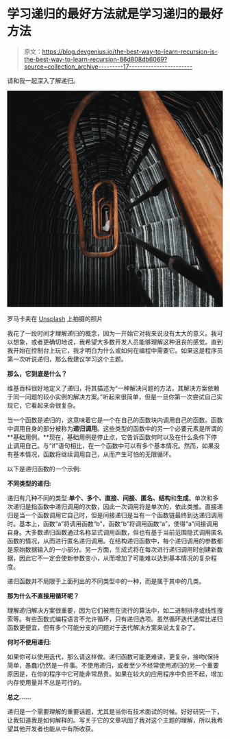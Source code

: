 # 学习递归的最好方法就是学习递归的最好方法

> 原文：<https://blog.devgenius.io/the-best-way-to-learn-recursion-is-the-best-way-to-learn-recursion-86d808db6069?source=collection_archive---------17----------------------->

请和我一起深入了解递归。

![](img/a1dfe5371b8481305be737c56f9de117.png)

罗马卡夫在 [Unsplash](/s/photos/loop?utm_source=unsplash&utm_medium=referral&utm_content=creditCopyText) 上拍摄的照片

我花了一段时间才理解递归的概念，因为一开始它对我来说没有太大的意义。我可以想象，或者更确切地说，我希望大多数开发人员能够理解这种沮丧的感觉。直到我开始在控制台上玩它，我才明白为什么或如何在编程中需要它。如果这是程序员第一次听说递归，那么我建议学习这个主题。

**那么，它到底是什么？**

维基百科很好地定义了递归，将其描述为“一种解决问题的方法，其解决方案依赖于同一问题的较小实例的解决方案。”听起来很简单，但是一旦你第一次尝试自己实现它，它看起来会很复杂。

当一个函数是递归的，这意味着它是一个在自己的函数块内调用自己的函数。函数中调用自身的部分被称为**递归调用**。这些类型的函数中的另一个必要元素是所谓的**基础用例。**现在，基础用例是停止点，它告诉函数何时以及在什么条件下停止调用自己。与“if”语句相比，在一个函数中可以有多个基本情况。然而，如果没有基本情况，函数将继续调用自己，从而产生可怕的无限循环。

以下是递归函数的一个示例:

**不同类型的递归:**

递归有几种不同的类型:**单个、多个、直接、间接、匿名、结构**和**生成**。单次和多次递归是指函数中递归调用的次数，因此一次调用将是单次的，依此类推。直接递归是当一个函数调用它自己时，但是间接递归是当有一个函数链最终到达递归调用时。基本上，函数“a”将调用函数“b”，函数“b”将调用函数“a”，使得“a”间接调用自身。大多数递归函数通过名称显式调用函数，但也有基于当前范围隐式调用匿名函数的情况，从而进行匿名递归调用。在结构递归函数中，每个递归调用的参数都是原始数据输入的一小部分。另一方面，生成式将在每次进行递归调用时创建新数据，因此它不一定会使新参数变小，从而增加了可能难以达到基本情况的复杂程度。

递归函数并不局限于上面列出的不同类型中的一种，而是属于其中的几类。

**那为什么不直接用循环呢？**

理解递归解决方案很重要，因为它们被用在流行的算法中，如二进制排序或线性搜索等。有些函数式编程语言不允许循环，只有递归选项。虽然循环迭代通常比递归函数更便宜，但有多个可能分支的问题对于迭代解决方案来说太复杂了。

**何时不使用递归:**

如果你可以使用迭代，那么请这样做。递归函数可能更难读，更复杂，接吻(保持简单，愚蠢)仍然是一件事。不使用递归，或者至少不经常使用递归的另一个重要原因是，在你的程序中它可能非常昂贵。如果在较大的应用程序中负担不起，增加内存使用量并不总是可行的。

**总之……**

递归是一个需要理解的重要话题，尤其是当你有技术面试的时候。好好研究一下，让我知道我是如何解释的。写关于它的文章巩固了我对这个主题的理解，所以我希望其他开发者也能从中有所收获。